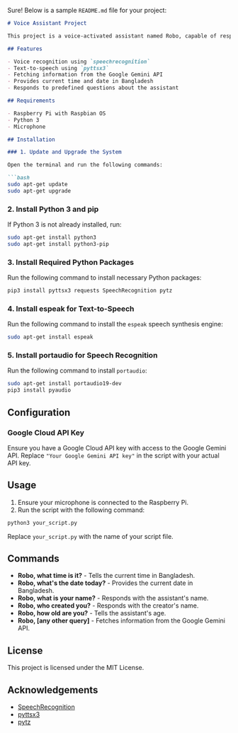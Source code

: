 Sure! Below is a sample `README.md` file for your project:

```markdown
# Voice Assistant Project

This project is a voice-activated assistant named Robo, capable of responding to various commands such as providing the current time and date, information retrieval, and answering predefined questions. The assistant uses speech recognition and text-to-speech technologies to interact with the user.

## Features

- Voice recognition using `speechrecognition`
- Text-to-speech using `pyttsx3`
- Fetching information from the Google Gemini API
- Provides current time and date in Bangladesh
- Responds to predefined questions about the assistant

## Requirements

- Raspberry Pi with Raspbian OS
- Python 3
- Microphone

## Installation

### 1. Update and Upgrade the System

Open the terminal and run the following commands:

```bash
sudo apt-get update
sudo apt-get upgrade
```

### 2. Install Python 3 and pip

If Python 3 is not already installed, run:

```bash
sudo apt-get install python3
sudo apt-get install python3-pip
```

### 3. Install Required Python Packages

Run the following command to install necessary Python packages:

```bash
pip3 install pyttsx3 requests SpeechRecognition pytz
```

### 4. Install espeak for Text-to-Speech

Run the following command to install the `espeak` speech synthesis engine:

```bash
sudo apt-get install espeak
```

### 5. Install portaudio for Speech Recognition

Run the following command to install `portaudio`:

```bash
sudo apt-get install portaudio19-dev
pip3 install pyaudio
```

## Configuration

### Google Cloud API Key

Ensure you have a Google Cloud API key with access to the Google Gemini API. Replace `"Your Google Gemini API key"` in the script with your actual API key.

## Usage

1. Ensure your microphone is connected to the Raspberry Pi.
2. Run the script with the following command:

```bash
python3 your_script.py
```

Replace `your_script.py` with the name of your script file.

## Commands

- **Robo, what time is it?** - Tells the current time in Bangladesh.
- **Robo, what's the date today?** - Provides the current date in Bangladesh.
- **Robo, what is your name?** - Responds with the assistant's name.
- **Robo, who created you?** - Responds with the creator's name.
- **Robo, how old are you?** - Tells the assistant's age.
- **Robo, [any other query]** - Fetches information from the Google Gemini API.

## License

This project is licensed under the MIT License.

## Acknowledgements

- [SpeechRecognition](https://pypi.org/project/SpeechRecognition/)
- [pyttsx3](https://pypi.org/project/pyttsx3/)
- [pytz](https://pypi.org/project/pytz/)
```


